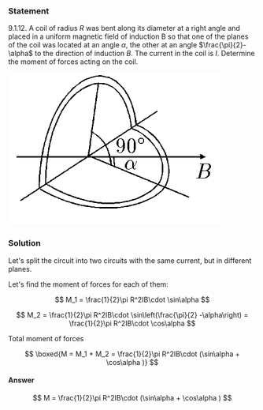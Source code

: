 ###  Statement

$9.1.12.$ A coil of radius $R$ was bent along its diameter at a right angle and placed in a uniform magnetic field of induction B so that one of the planes of the coil was located at an angle $\alpha$, the other at an angle $\frac{\pi}{2}-\alpha$ to the direction of induction $B$. The current in the coil is $I$. Determine the moment of forces acting on the coil.

![ For problem $9.1.12$ |431x309, 31%](../../img/9.1.12/statement.png)

### Solution

Let's split the circuit into two circuits with the same current, but in different planes.

Let's find the moment of forces for each of them:

$$
M_1 = \frac{1}{2}\pi R^2IB\cdot \sin\alpha
$$

$$
M_2 = \frac{1}{2}\pi R^2IB\cdot \sin\left(\frac{\pi}{2} -\alpha\right) = \frac{1}{2}\pi R^2IB\cdot \cos\alpha
$$

Total moment of forces

$$
\boxed{M = M_1 + M_2 = \frac{1}{2}\pi R^2IB\cdot (\sin\alpha + \cos\alpha )}
$$

#### Answer

$$
M = \frac{1}{2}\pi R^2IB\cdot (\sin\alpha + \cos\alpha )
$$